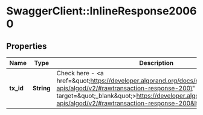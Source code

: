# SwaggerClient::InlineResponse20060

## Properties
Name | Type | Description | Notes
------------ | ------------- | ------------- | -------------
**tx_id** | **String** | Check here - &lt;a href&#x3D;\&quot;https://developer.algorand.org/docs/rest-apis/algod/v2/#rawtransaction-response-200\&quot; target&#x3D;\&quot;_blank\&quot;&gt;https://developer.algorand.org/docs/rest-apis/algod/v2/#rawtransaction-response-200&lt;/a&gt; | [optional] 

